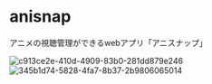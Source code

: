 # anisnap
アニメの視聴管理ができるwebアプリ「アニスナップ」


![c913ce2e-410d-4909-83b0-281dd879e246](https://user-images.githubusercontent.com/92311154/150058046-a87f3f3a-2ebf-4ff6-aa6a-5608cba47a6a.jpg)
![345b1d74-5828-4fa7-8b37-2b9806065014](https://user-images.githubusercontent.com/92311154/150058053-1b95561f-1373-43df-8978-055d8586a78d.jpg)
